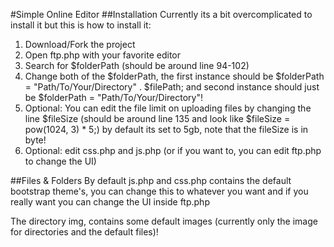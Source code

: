 #Simple Online Editor
##Installation
Currently its a bit overcomplicated to install it but this is how to install it:

1. Download/Fork the project
2. Open ftp.php with your favorite editor
3. Search for $folderPath (should be around line 94-102)
4. Change both of the $folderPath, the first instance should be $folderPath = "Path/To/Your/Directory" . $filePath;
   and second instance should just be $folderPath = "Path/To/Your/Directory"!
5. Optional: You can edit the file limit on uploading files by changing the line $fileSize (should be around line 135 and look like $fileSize = pow(1024, 3) * 5;) by default its set to 5gb, note that the fileSize is in byte!
6. Optional: edit css.php and js.php (or if you want to, you can edit ftp.php to change the UI)

##Files & Folders
By default js.php and css.php contains the default bootstrap theme's, you can change this to whatever you want and if you really want you can change the UI inside ftp.php

The directory img, contains some default images (currently only the image for directories and the default files)!
